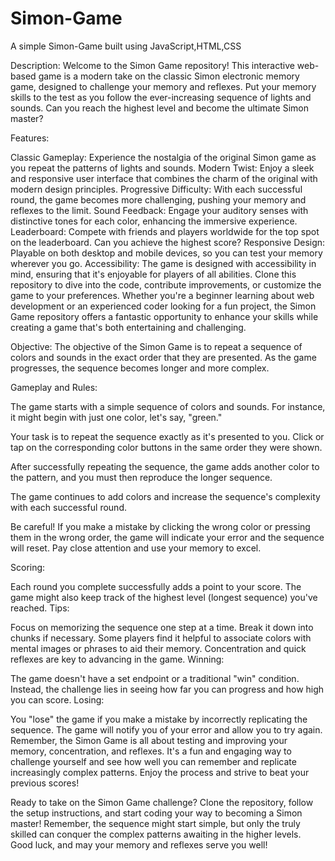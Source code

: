 # Simon-Game
A simple Simon-Game built using JavaScript,HTML,CSS

Description:
Welcome to the Simon Game repository! This interactive web-based game is a modern take on the classic Simon electronic memory game, designed to challenge your memory and reflexes. Put your memory skills to the test as you follow the ever-increasing sequence of lights and sounds. Can you reach the highest level and become the ultimate Simon master?

Features:

Classic Gameplay: Experience the nostalgia of the original Simon game as you repeat the patterns of lights and sounds.
Modern Twist: Enjoy a sleek and responsive user interface that combines the charm of the original with modern design principles.
Progressive Difficulty: With each successful round, the game becomes more challenging, pushing your memory and reflexes to the limit.
Sound Feedback: Engage your auditory senses with distinctive tones for each color, enhancing the immersive experience.
Leaderboard: Compete with friends and players worldwide for the top spot on the leaderboard. Can you achieve the highest score?
Responsive Design: Playable on both desktop and mobile devices, so you can test your memory wherever you go.
Accessibility: The game is designed with accessibility in mind, ensuring that it's enjoyable for players of all abilities.
Clone this repository to dive into the code, contribute improvements, or customize the game to your preferences. Whether you're a beginner learning about web development or an experienced coder looking for a fun project, the Simon Game repository offers a fantastic opportunity to enhance your skills while creating a game that's both entertaining and challenging.

Objective: The objective of the Simon Game is to repeat a sequence of colors and sounds in the exact order that they are presented. As the game progresses, the sequence becomes longer and more complex.

Gameplay and Rules:

The game starts with a simple sequence of colors and sounds. For instance, it might begin with just one color, let's say, "green."

Your task is to repeat the sequence exactly as it's presented to you. Click or tap on the corresponding color buttons in the same order they were shown.

After successfully repeating the sequence, the game adds another color to the pattern, and you must then reproduce the longer sequence.

The game continues to add colors and increase the sequence's complexity with each successful round.

Be careful! If you make a mistake by clicking the wrong color or pressing them in the wrong order, the game will indicate your error and the sequence will reset. Pay close attention and use your memory to excel.

Scoring:

Each round you complete successfully adds a point to your score.
The game might also keep track of the highest level (longest sequence) you've reached.
Tips:

Focus on memorizing the sequence one step at a time. Break it down into chunks if necessary.
Some players find it helpful to associate colors with mental images or phrases to aid their memory.
Concentration and quick reflexes are key to advancing in the game.
Winning:

The game doesn't have a set endpoint or a traditional "win" condition. Instead, the challenge lies in seeing how far you can progress and how high you can score.
Losing:

You "lose" the game if you make a mistake by incorrectly replicating the sequence. The game will notify you of your error and allow you to try again.
Remember, the Simon Game is all about testing and improving your memory, concentration, and reflexes. It's a fun and engaging way to challenge yourself and see how well you can remember and replicate increasingly complex patterns. Enjoy the process and strive to beat your previous scores!

Ready to take on the Simon Game challenge? Clone the repository, follow the setup instructions, and start coding your way to becoming a Simon master! Remember, the sequence might start simple, but only the truly skilled can conquer the complex patterns awaiting in the higher levels. Good luck, and may your memory and reflexes serve you well!
